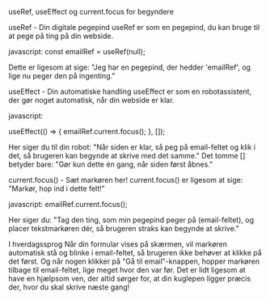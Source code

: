 useRef, useEffect og current.focus for begyndere

useRef - Din digitale pegepind
useRef er som en pegepind, du kan bruge til at pege på ting på din webside.

javascript:
const emailRef = useRef(null);

Dette er ligesom at sige: "Jeg har en pegepind, der hedder 'emailRef', og lige nu peger den på ingenting."

useEffect - Din automatiske handling
useEffect er som en robotassistent, der gør noget automatisk, når din webside er klar.

javascript:

useEffect(() => {
emailRef.current.focus();
}, []);

Her siger du til din robot: "Når siden er klar, så peg på email-feltet og klik i det, så brugeren kan begynde at skrive med det samme."
Det tomme [] betyder bare: "Gør kun dette én gang, når siden først åbnes."

current.focus() - Sæt markøren her!
current.focus() er ligesom at sige: "Markør, hop ind i dette felt!"

javascript:
emailRef.current.focus();

Her siger du: "Tag den ting, som min pegepind peger på (email-feltet), og placer tekstmarkøren dér, så brugeren straks kan begynde at skrive."

I hverdagssprog
Når din formular vises på skærmen, vil markøren automatisk stå og blinke i email-feltet, så brugeren ikke behøver at klikke på det først.
Og når nogen klikker på "Gå til email"-knappen, hopper markøren tilbage til email-feltet, lige meget hvor den var før.
Det er lidt ligesom at have en hjælpsom ven, der altid sørger for, at din kuglepen ligger præcis der, hvor du skal skrive næste gang!

